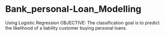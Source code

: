 # Bank_personal-Loan_Modelling
Using Logistic Regression
OBJECTIVE:
The classification goal is to predict the likelihood of a liability customer buying personal loans.
